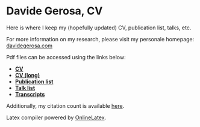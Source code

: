 # Davide Gerosa, CV
Here is where I keep my (hopefully updated) CV, publication list, talks, etc.

For more information on my research, please visit my personale homepage: [davidegerosa.com](https://davidegerosa.com)

Pdf files can be accessed using the links below:

- [**CV**](http://latex.aslushnikov.com/compile?git=https://github.com/dgerosa/CV&force=true&target=CV.tex)
- [**CV (long)**](http://latex.aslushnikov.com/compile?git=https://github.com/dgerosa/CV&force=true&target=CVlong.tex)
- [**Publication list**](http://latex.aslushnikov.com/compile?git=https://github.com/dgerosa/CV&force=true&target=publist.tex)
- [**Talk list**](http://latex.aslushnikov.com/compile?git=https://github.com/dgerosa/CV&force=true&target=talklist.tex)
- [**Transcripts**](http://latex.aslushnikov.com/compile?git=https://github.com/dgerosa/CV&force=true&target=transcript.tex)

Additionally, my citation count is available [here](https://davidegerosa.com/citations).

Latex compiler powered by [OnlineLatex](http://latex.aslushnikov.com).
